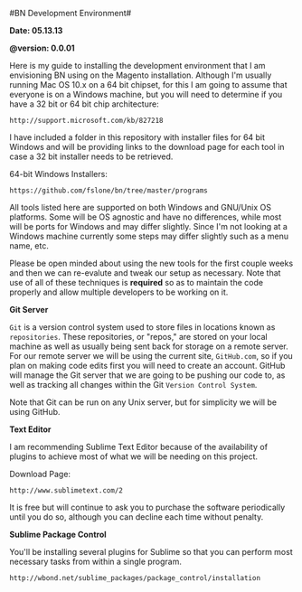 #BN Development Environment#

**Date: 05.13.13**

**@version: 0.0.01**

Here is my guide to installing the development environment that I am envisioning BN using on the Magento installation. Although I'm usually running Mac OS 10.x on a 64 bit chipset, for this I am going to assume that everyone is on a Windows machine, but you will need to determine if 
you have a 32 bit or 64 bit chip architecture:

    http://support.microsoft.com/kb/827218

I have included a folder in this repository with installer files for 64 bit Windows and will be providing links to the download page for each tool in case a 32 bit installer needs to be retrieved.

64-bit Windows Installers:

    https://github.com/fslone/bn/tree/master/programs

All tools listed here are supported on both Windows and GNU/Unix OS platforms. Some will be OS agnostic and have no differences, while most will be ports for Windows and may differ slightly. Since I'm not looking at a Windows machine currently some steps may differ slightly such as a menu name, etc. 

Please be open minded about using the new tools for the first couple weeks and then we can re-evalute and tweak our setup as necessary. Note that use of all of these techniques is **required** so as to maintain the code properly and allow multiple developers to be working on it.

**Git Server**

`Git` is a version control system used to store files in locations known as `repositories`. These repositories, or "repos," are stored on your local machine as well as usually being sent back for storage on a remote server. For our remote server we will be using the current site, `GitHub.com`, so if you plan on making code edits first you will need to create an account. GitHub will manage the Git server that we are going to be pushing our code to, as well as tracking all changes within the Git `Version Control System`.

Note that Git can be run on any Unix server, but for simplicity we will be using GitHub.

**Text Editor**

I am recommending Sublime Text Editor because of the availability of plugins to achieve most of what we will be needing on this project.

Download Page:

    http://www.sublimetext.com/2

It is free but will continue to ask you to purchase the software periodically until you do so, although you can decline each time without penalty.


**Sublime Package Control**

You'll be installing several plugins for Sublime so that you can perform most necessary tasks from within a single program.

    http://wbond.net/sublime_packages/package_control/installation








